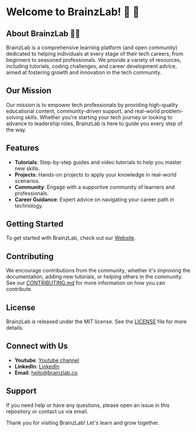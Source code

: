 # Welcome to BrainzLab! 👋 💚


## About BrainzLab 🧠🧪

BrainzLab is a comprehensive learning platform (and open community) dedicated to helping individuals at every stage of their tech careers, from beginners to seasoned professionals. We provide a variety of resources, including tutorials, coding challenges, and career development advice, aimed at fostering growth and innovation in the tech community.

## Our Mission

Our mission is to empower tech professionals by providing high-quality educational content, community-driven support, and real-world problem-solving skills. Whether you're starting your tech journey or looking to advance to leadership roles, BrainzLab is here to guide you every step of the way.

## Features

- **Tutorials**: Step-by-step guides and video tutorials to help you master new skills.
- **Projects**: Hands-on projects to apply your knowledge in real-world scenarios.
- **Community**: Engage with a supportive community of learners and professionals.
- **Career Guidance**: Expert advice on navigating your career path in technology.

## Getting Started

To get started with BrainzLab, check out our [Website](https://brainzlab.co).

## Contributing

We encourage contributions from the community, whether it's improving the documentation, adding new tutorials, or helping others in the community. See our [CONTRIBUTING.md](https://github.com/brainz-lab/handbook/CONTRIBUTING.md) for more information on how you can contribute.

## License

BrainzLab is released under the MIT license. See the [LICENSE](https://github.com/brainz-lab/handbook/LICENSE) file for more details.

## Connect with Us


- **Youtube**: [Youtube channel](https://www.youtube.com/@brainzlab)
- **LinkedIn**: [LinkedIn](https://www.linkedin.com/in/afmp94)
- **Email**: [hello@brainzlab.co](mailto:hello@brainzlab.co)

## Support

If you need help or have any questions, please open an issue in this repository or contact us via email.

Thank you for visiting BrainzLab! Let's learn and grow together.
